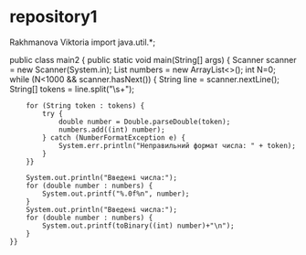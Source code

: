 # repository1
Rakhmanova Viktoria
import java.util.*;

public class main2 {
    public static void main(String[] args) {
        Scanner scanner = new Scanner(System.in);
        List<Integer> numbers = new ArrayList<>();
        int N=0;
        while (N<1000 && scanner.hasNext()) {
                String line = scanner.nextLine();
                String[] tokens = line.split("\\s+");

        for (String token : tokens) {
            try {
                double number = Double.parseDouble(token);
                numbers.add((int) number);
            } catch (NumberFormatException e) {
                System.err.println("Неправильний формат числа: " + token);
            }
        }}

        System.out.println("Введені числа:");
        for (double number : numbers) {
            System.out.printf("%.0f%n", number);
        }
        System.out.println("Введені числа:");
        for (double number : numbers) {
            System.out.printf(toBinary((int) number)+"\n");
        }
    }}